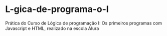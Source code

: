 # L-gica-de-programa-o-I
Prática do Curso de Lógica de programação I: Os primeiros programas com Javascript e HTML, realizado na escola Alura
